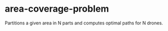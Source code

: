 # area-coverage-problem
Partitions a given area in N parts and computes optimal paths for N drones.
